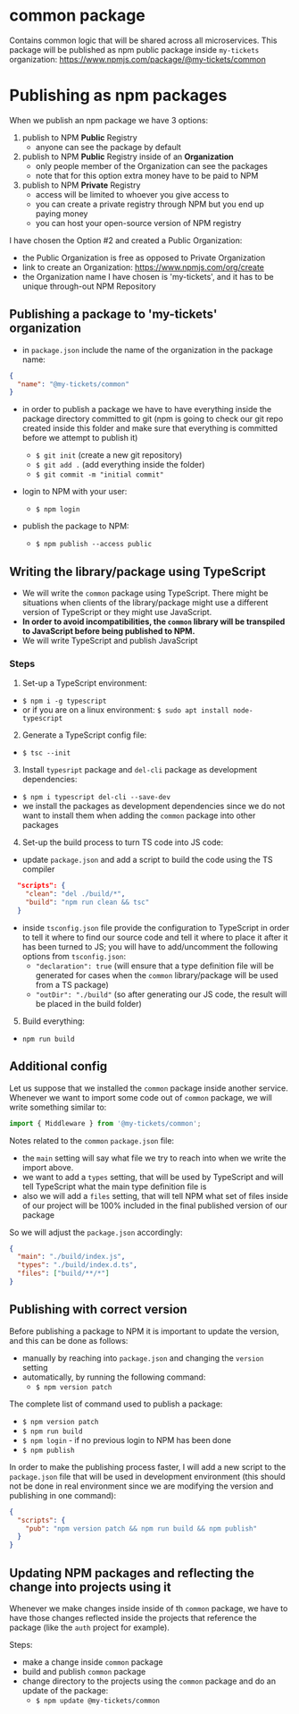 # common package

Contains common logic that will be shared across all microservices.
This package will be published as npm public package inside `my-tickets` organization: https://www.npmjs.com/package/@my-tickets/common

# Publishing as npm packages

When we publish an npm package we have 3 options:

1. publish to NPM **Public** Registry
   - anyone can see the package by default
2. publish to NPM **Public** Registry inside of an **Organization**
   - only people member of the Organization can see the packages
   - note that for this option extra money have to be paid to NPM
3. publish to NPM **Private** Registry
   - access will be limited to whoever you give access to
   - you can create a private registry through NPM but you end up paying money
   - you can host your open-source version of NPM registry

I have chosen the Option #2 and created a Public Organization:

- the Public Organization is free as opposed to Private Organization
- link to create an Organization: https://www.npmjs.com/org/create
- the Organization name I have chosen is 'my-tickets', and it has to be unique through-out NPM Repository

## Publishing a package to 'my-tickets' organization

- in `package.json` include the name of the organization in the package name:

```json
{
  "name": "@my-tickets/common"
}
```

- in order to publish a package we have to have everything inside the package directory committed to git (npm is going to check our git repo created inside this folder and make sure that everything is committed before we attempt to publish it)

  - `$ git init` (create a new git repository)
  - `$ git add .` (add everything inside the folder)
  - `$ git commit -m "initial commit"`

- login to NPM with your user:

  - `$ npm login`

- publish the package to NPM:
  - `$ npm publish --access public`

## Writing the library/package using TypeScript

- We will write the `common` package using TypeScript. There might be situations when clients of the library/package might use a different version of TypeScript or they might use JavaScript.
- **In order to avoid incompatibilities, the `common` library will be transpiled to JavaScript before being published to NPM.**
- We will write TypeScript and publish JavaScript

### Steps

1. Set-up a TypeScript environment:

- `$ npm i -g typescript`
- or if you are on a linux environment: `$ sudo apt install node-typescript`

2. Generate a TypeScript config file:

- `$ tsc --init`

3. Install `typesript` package and `del-cli` package as development dependencies:

- `$ npm i typescript del-cli --save-dev`
- we install the packages as development dependencies since we do not want to install them when adding the `common` package into other packages

4. Set-up the build process to turn TS code into JS code:

- update `package.json` and add a script to build the code using the TS compiler

```json
  "scripts": {
    "clean": "del ./build/*",
    "build": "npm run clean && tsc"
  }
```

- inside `tsconfig.json` file provide the configuration to TypeScript in order to tell it where to find our source code and tell it where to place it after it has been turned to JS; you will have to add/uncomment the following options from `tsconfig.json`:
  - `"declaration": true` (will ensure that a type definition file will be generated for cases when the `common` library/package will be used from a TS package)
  - `"outDir": "./build"` (so after generating our JS code, the result will be placed in the build folder)

5. Build everything:

- `npm run build`

## Additional config

Let us suppose that we installed the `common` package inside another service. Whenever we want to import some code out of `common` package, we will write something similar to:

```ts
import { Middleware } from '@my-tickets/common';
```

Notes related to the `common` `package.json` file:

- the `main` setting will say what file we try to reach into when we write the import above.
- we want to add a `types` setting, that will be used by TypeScript and will tell TypeScript what the main type definition file is
- also we will add a `files` setting, that will tell NPM what set of files inside of our project will be 100% included in the final published version of our package

So we will adjust the `package.json` accordingly:

```json
{
  "main": "./build/index.js",
  "types": "./build/index.d.ts",
  "files": ["build/**/*"]
}
```

## Publishing with correct version

Before publishing a package to NPM it is important to update the version, and this can be done as follows:

- manually by reaching into `package.json` and changing the `version` setting
- automatically, by running the following command:
  - `$ npm version patch`

The complete list of command used to publish a package:

- `$ npm version patch`
- `$ npm run build`
- `$ npm login` - if no previous login to NPM has been done
- `$ npm publish`

In order to make the publishing process faster, I will add a new script to the `package.json` file that will be used in development environment (this should not be done in real environment since we are modifying the version and publishing in one command):

```json
{
  "scripts": {
    "pub": "npm version patch && npm run build && npm publish"
  }
}
```

## Updating NPM packages and reflecting the change into projects using it

Whenever we make changes inside inside of th `common` package, we have to have those changes reflected inside the projects that reference the package (like the `auth` project for example).

Steps:

- make a change inside `common` package
- build and publish `common` package
- change directory to the projects using the `common` package and do an update of the package:
  - `$ npm update @my-tickets/common`
